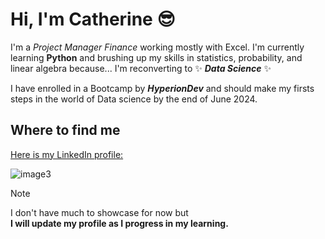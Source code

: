 # Hi, I'm Catherine 😎

I'm a *Project Manager Finance* working mostly with Excel. I'm currently learning __Python__ and brushing up my skills in statistics, probability, and linear algebra because... 
I'm reconverting to ✨ _**Data Science**_ ✨  

I have enrolled in a Bootcamp by ***HyperionDev*** and should make my firsts steps in the world of Data science by the end of June 2024.  

## Where to find me
[Here is my LinkedIn profile:](www.linkedin.com/in/catherineschalbroeck)


![image3](https://github.com/CatherineSchalbroeck/CatherineSchalbroeck/assets/77054227/3fbd4b91-afc4-46bf-8739-38125ab436fc)

> [!NOTE]
> I don't have much to showcase for now but  
> **I will update my profile as I progress in my learning.**



<!--
**CatherineSchalbroeck/CatherineSchalbroeck** is a ✨ _special_ ✨ repository because its `README.md` (this file) appears on your GitHub profile.

Here are some ideas to get you started:

- 🔭 I’m currently working on ...
- 🌱 I’m currently learning ...
- 👯 I’m looking to collaborate on ...
- 🤔 I’m looking for help with ...
- 💬 Ask me about ...
- 📫 How to reach me: ...
- 😄 Pronouns: ...
- ⚡ Fun fact: ...
-->
